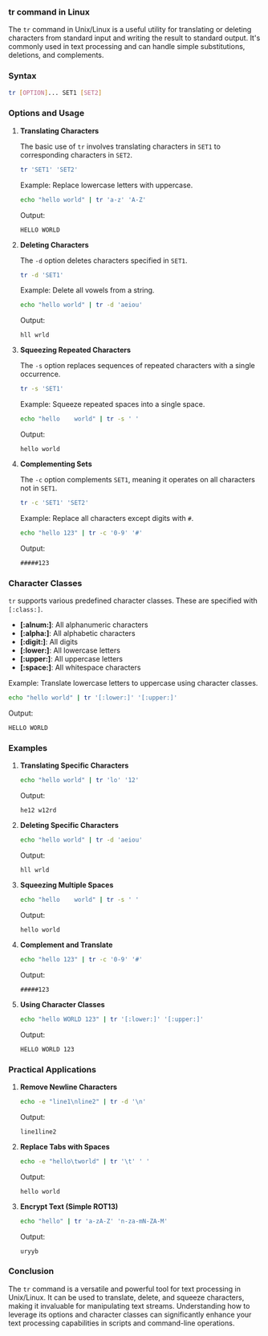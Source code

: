 ### tr command in Linux
The `tr` command in Unix/Linux is a useful utility for translating or deleting characters from standard input and writing the result to standard output. It's commonly used in text processing and can handle simple substitutions, deletions, and complements.

### Syntax
```bash
tr [OPTION]... SET1 [SET2]
```

### Options and Usage

1. **Translating Characters**

   The basic use of `tr` involves translating characters in `SET1` to corresponding characters in `SET2`.

   ```bash
   tr 'SET1' 'SET2'
   ```

   Example: Replace lowercase letters with uppercase.

   ```bash
   echo "hello world" | tr 'a-z' 'A-Z'
   ```

   Output:
   ```
   HELLO WORLD
   ```

2. **Deleting Characters**

   The `-d` option deletes characters specified in `SET1`.

   ```bash
   tr -d 'SET1'
   ```

   Example: Delete all vowels from a string.

   ```bash
   echo "hello world" | tr -d 'aeiou'
   ```

   Output:
   ```
   hll wrld
   ```

3. **Squeezing Repeated Characters**

   The `-s` option replaces sequences of repeated characters with a single occurrence.

   ```bash
   tr -s 'SET1'
   ```

   Example: Squeeze repeated spaces into a single space.

   ```bash
   echo "hello    world" | tr -s ' '
   ```

   Output:
   ```
   hello world
   ```

4. **Complementing Sets**

   The `-c` option complements `SET1`, meaning it operates on all characters not in `SET1`.

   ```bash
   tr -c 'SET1' 'SET2'
   ```

   Example: Replace all characters except digits with `#`.

   ```bash
   echo "hello 123" | tr -c '0-9' '#'
   ```

   Output:
   ```
   #####123
   ```

### Character Classes

`tr` supports various predefined character classes. These are specified with `[:class:]`.

- **[:alnum:]**: All alphanumeric characters
- **[:alpha:]**: All alphabetic characters
- **[:digit:]**: All digits
- **[:lower:]**: All lowercase letters
- **[:upper:]**: All uppercase letters
- **[:space:]**: All whitespace characters

Example: Translate lowercase letters to uppercase using character classes.

```bash
echo "hello world" | tr '[:lower:]' '[:upper:]'
```

Output:
```
HELLO WORLD
```

### Examples

1. **Translating Specific Characters**

   ```bash
   echo "hello world" | tr 'lo' '12'
   ```

   Output:
   ```
   he12 w12rd
   ```

2. **Deleting Specific Characters**

   ```bash
   echo "hello world" | tr -d 'aeiou'
   ```

   Output:
   ```
   hll wrld
   ```

3. **Squeezing Multiple Spaces**

   ```bash
   echo "hello    world" | tr -s ' '
   ```

   Output:
   ```
   hello world
   ```

4. **Complement and Translate**

   ```bash
   echo "hello 123" | tr -c '0-9' '#'
   ```

   Output:
   ```
   #####123
   ```

5. **Using Character Classes**

   ```bash
   echo "hello WORLD 123" | tr '[:lower:]' '[:upper:]'
   ```

   Output:
   ```
   HELLO WORLD 123
   ```

### Practical Applications

1. **Remove Newline Characters**

   ```bash
   echo -e "line1\nline2" | tr -d '\n'
   ```

   Output:
   ```
   line1line2
   ```

2. **Replace Tabs with Spaces**

   ```bash
   echo -e "hello\tworld" | tr '\t' ' '
   ```

   Output:
   ```
   hello world
   ```

3. **Encrypt Text (Simple ROT13)**

   ```bash
   echo "hello" | tr 'a-zA-Z' 'n-za-mN-ZA-M'
   ```

   Output:
   ```
   uryyb
   ```

### Conclusion

The `tr` command is a versatile and powerful tool for text processing in Unix/Linux. It can be used to translate, delete, and squeeze characters, making it invaluable for manipulating text streams. Understanding how to leverage its options and character classes can significantly enhance your text processing capabilities in scripts and command-line operations.
